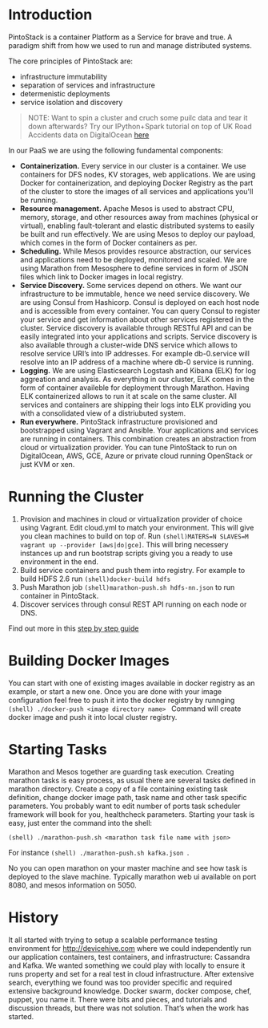# Introduction

PintoStack is a container Platform as a Service for brave and true. A paradigm shift from how we used to run and manage distributed systems.

The core principles of PintoStack are:
- infrastructure immutability
- separation of services and infrastructure
- determenistic deployments
- service isolation and discovery

> NOTE: Want to spin a cluster and cruch some puilc data and tear it down afterwards? Try our IPython+Spark tutorial on top of UK Road Accidents data on DigitalOcean [here](./README.ipython-spark-hdfs.md) 

In our PaaS we are using the following fundamental components:
- **Containerization.** Every service in our cluster is a container. We use containers for DFS nodes, KV storages, web applications. We are using Docker for containerization, and deploying Docker Registry as the part of the cluster to store the images of all services and applications you'll be running.
- **Resource management.** Apache Mesos is used to abstract CPU, memory, storage, and other resources away from machines (physical or virtual), enabling fault-tolerant and elastic distributed systems to easily be built and run effectively. We are using Mesos to deploy our payload, which comes in the form of Docker containers as per.
- **Scheduling.** While Mesos provides resource abstraction, our services and applications need to be deployed, monitored and scaled. We are using Marathon from Mesosphere to define services in form of JSON files which link to Docker images in local registry.
- **Service Discovery.** Some services depend on others. We want our infrastructure to be immutable, hence we need service discovery. We are using Consul from Hashicorp. Consul is deployed on each host node and is accessible from every container. You can query Consul to register your service and get information about other services registered in the cluster. Service discovery is available through RESTful API and can be easily integrated into your applications and scripts. Service discovery is also available through a cluster-wide DNS service which allows to resolve service URI’s into IP addresses. For example db-0.service will resolve into an IP address of a machine where db-0 service is running. 
- **Logging.** We are using Elasticsearch Logstash and Kibana (ELK) for log aggreation and analysis. As everything in our cluster, ELK comes in the form of container availeble for deployment through Marathon. Having ELK containerized allows to run it at scale on the same cluster. All services and containers are shipping their logs into ELK providing you with a consolidated view of a distriubuted system. 
- **Run everywhere.** PintoStack infrastructure provisioned and bootstrapped using Vagrant and Ansible. Your applications and services are running in containers. This combination creates an abstraction from cloud or virtualization provider. You can tune PintoStack to run on DigitalOcean, AWS, GCE, Azure or private cloud running OpenStack or just KVM or xen.

# Running the Cluster
1. Provision and machines in cloud or virtualization provider of choice using Vagrant. Edit cloud.yml to match your environment. This will give you clean machines to build on top of. Run ```(shell)MATERS=N SLAVES=M vagrant up --provider [aws|do|gce]```. This will bring necessery instances up and run bootstrap scripts giving you a ready to use environment in the end.
2. Build service containers and push them into registry. For example to build HDFS 2.6 run ```(shell)docker-build hdfs```
3. Push Marathon job ```(shell)marathon-push.sh hdfs-nn.json``` to run container in PintoStack.
4. Discover services through consul REST API running on each node or DNS.

Find out more in this [step by step guide](./infrastructure/README.md) 

# Building Docker Images
You can start with one of existing images available in docker registry as an example, or start a new one.
Once you are done with your image configuration feel free to push it into the docker registry by runnging
```(shell) ./docker-push <image directory name> ```
Command will create docker image and push it into local cluster registry.

# Starting Tasks
Marathon and Mesos together are guarding task execution. Creating marathon tasks is easy process, as usual there are several tasks defined in marathon directory.
Create a copy of a file containing existing task definition, change docker image path, task name and other task specific parameters.
You probably want to edit number of ports task scheduler framework will book for you, healthcheck parameters.
Starting your task is easy, just enter the command into the shell:

```(shell) ./marathon-push.sh <marathon task file name with json> ```

For instance ```(shell) ./marathon-push.sh kafka.json ```.

No you can open marathon on your master machine and see how task is deployed to the slave machine.
Typically marathon web ui available on port 8080, and mesos information on 5050. 

# History
It all started with trying to setup a scalable performance testing environment for http://devicehive.com where we could independently run our application containers, test containers, and infrastructure: Cassandra and Kafka. We wanted something we could play with locally to ensure it runs property and set for a real test in cloud infrastructure. After extensive search, everything we found was too provider specific and required extensive background knowledge. Docker swarm, docker compose, chef, puppet, you name it. There were bits and pieces, and tutorials and discussion threads, but there was not solution. That’s when the work has started. 
